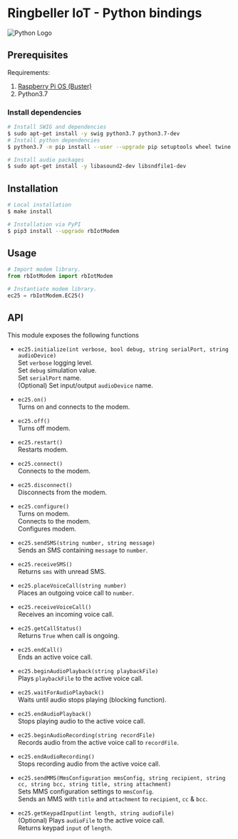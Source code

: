 # **Ringbeller IoT - Python bindings**

![Python Logo](https://www.python.org/static/community_logos/python-logo.png "Sample inline image")

## **Prerequisites**

Requirements:  

1. [Raspberry Pi OS (Buster)](https://www.raspberrypi.org/software/operating-systems/)
2. Python3.7

### Install dependencies  

```bash
# Install SWIG and dependencies
$ sudo apt-get install -y swig python3.7 python3.7-dev
# Install python dependencies
$ python3.7 -m pip install --user --upgrade pip setuptools wheel twine

# Install audio packages
$ sudo apt-get install -y libasound2-dev libsndfile1-dev
```  

## **Installation**

```bash
# Local installation
$ make install

# Installation via PyPI
$ pip3 install --upgrade rbIotModem
```

## **Usage**  

```python
# Import modem library.
from rbIotModem import rbIotModem

# Instantiate modem library.
ec25 = rbIotModem.EC25()
```

## **API**  

This module exposes the following functions

 * `ec25.initialize(int verbose, bool debug, string serialPort, string audioDevice)`  
Set `verbose` logging level.  
Set `debug` simulation value.  
Set `serialPort` name.  
(Optional) Set input/output `audioDevice` name.  

 * `ec25.on()`  
Turns on and connects to the modem.  

 * `ec25.off()`  
Turns off modem.  

 * `ec25.restart()`  
Restarts modem.  

 * `ec25.connect()`  
Connects to the modem.  

 * `ec25.disconnect()`  
Disconnects from the modem.  

 * `ec25.configure()`  
Turns on modem.  
Connects to the modem.  
Configures modem.  

 * `ec25.sendSMS(string number, string message)`  
Sends an SMS containing `message` to `number`.

 * `ec25.receiveSMS()`  
Returns `sms` with unread SMS.

 * `ec25.placeVoiceCall(string number)`  
Places an outgoing voice call to `number`.  

 * `ec25.receiveVoiceCall()`  
Receives an incoming voice call.  

 * `ec25.getCallStatus()`  
Returns `True` when call is ongoing.  

 * `ec25.endCall()`  
Ends an active voice call.

 * `ec25.beginAudioPlayback(string playbackFile)`  
Plays `playbackFile` to the active voice call.   

 * `ec25.waitForAudioPlayback()`  
Waits until audio stops playing (blocking function).   

 * `ec25.endAudioPlayback()`  
Stops playing audio to the active voice call.   

 * `ec25.beginAudioRecording(string recordFile)`  
Records audio from the active voice call to `recordFile`.   

 * `ec25.endAudioRecording()`  
Stops recording audio from the active voice call.   

 * `ec25.sendMMS(MmsConfiguration mmsConfig, string recipient, string cc, string bcc, string title, string attachment)`  
Sets MMS configuration settings to `mmsConfig`.  
Sends an MMS with `title` and `attachment` to `recipient`, `cc` & `bcc`.

 * `ec25.getKeypadInput(int length, string audioFile)`  
(Optional) Plays `audioFile` to the active voice call.  
Returns keypad `input` of `length`.  
